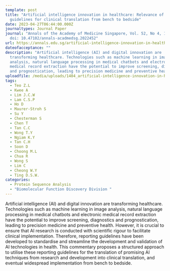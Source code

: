 ```yaml
---
template: post
title: "Artificial intelligence innovation in healthcare: Relevance of reporting
  guidelines for clinical translation from bench to bedside"
date: 2023-04-27T06:44:00.000Z
journaltypes: Journal Paper
journal: "Annals of the Academy of Medicine Singapore, Vol. 52, No 4, 199-212,
  doi: 10.47102/annals-acadmedsg.2022452"
url: https://annals.edu.sg/artificial-intelligence-innovation-in-healthcare-relevance-of-reporting-guidelines-for-clinical-translation-from-bench-to-bedside/
dateofacceptance: ""
description: "Artificial intelligence (AI) and digital innovation are
  transforming healthcare. Technologies such as machine learning in image
  analysis, natural language processing in medical chatbots and electronic
  medical record extraction have the potential to improve screening, diagnostics
  and prognostication, leading to precision medicine and preventive health. "
uploadfile: /media/uploads/1404_artificial-intelligence-innovation-in-healthcare.pdf
tags:
  - Teo Z.L
  - Kwee A
  - Lim J.C.W
  - Lam C.S.P
  - Ho D
  - Maurer-Stroh S
  - Su Y
  - Chesterman S
  - Chen T
  - Tan C.C
  - Wong T.Y
  - Ngiam K.Y
  - Tan C.H
  - Soon D
  - Choong M.L
  - Chua R
  - Wong S
  - Lim C
  - Cheong W.Y
  - Ting D.S.W.
categories:
  - Protein Sequence Analysis
  - "Biomolecular Function Discovery Division "
---
```

<!--StartFragment-->

Artificial intelligence (AI) and digital innovation are transforming healthcare. Technologies such as machine learning in image analysis, natural language processing in medical chatbots and electronic medical record extraction have the potential to improve screening, diagnostics and prognostication, leading to precision medicine and preventive health. However, it is crucial to ensure that AI research is conducted with scientific rigour to facilitate clinical implementation. Therefore, reporting guidelines have been developed to standardise and streamline the development and validation of AI technologies in health. This commentary proposes a structured approach to utilise these reporting guidelines for the translation of promising AI techniques from research and development into clinical translation, and eventual widespread implementation from bench to bedside.

<!--EndFragment-->